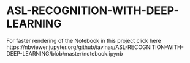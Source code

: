 # ASL-RECOGNITION-WITH-DEEP-LEARNING
<p>
  For faster rendering of the Notebook in this project click here
  <br>
  https://nbviewer.jupyter.org/github/iavinas/ASL-RECOGNITION-WITH-DEEP-LEARNING/blob/master/notebook.ipynb 
</p>
